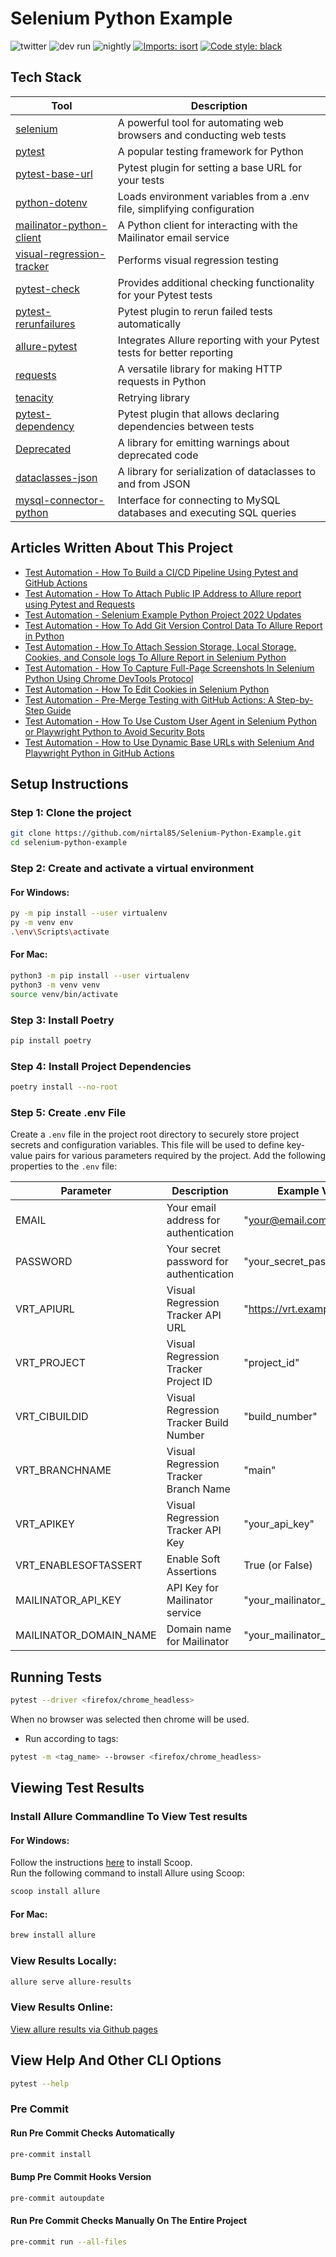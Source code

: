# Selenium Python Example

![twitter](https://img.shields.io/twitter/follow/NirTal2)
![dev run](https://github.com/nirtal85/Selenium-Python-Example/actions/workflows/devRun.yml/badge.svg)
![nightly](https://github.com/nirtal85/Selenium-Python-Example/actions/workflows/nightly.yml/badge.svg)
[![Imports: isort](https://img.shields.io/badge/%20imports-isort-%231674b1?style=flat&labelColor=ef8336)](https://pycqa.github.io/isort/)
[![Code style: black](https://img.shields.io/badge/code%20style-black-000000.svg)](https://github.com/psf/black)

## Tech Stack

| Tool                                                                             | Description                                                             |
|----------------------------------------------------------------------------------|-------------------------------------------------------------------------|
| [selenium](https://pypi.org/project/selenium/)                                   | A powerful tool for automating web browsers and conducting web tests    |
| [pytest](https://pypi.org/project/pytest/)                                       | A popular testing framework for Python                                  |
| [pytest-base-url](https://pypi.org/project/pytest-base-url/)                     | Pytest plugin for setting a base URL for your tests                     |
| [python-dotenv](https://pypi.org/project/python-dotenv/)                         | Loads environment variables from a .env file, simplifying configuration |
| [mailinator-python-client](https://pypi.org/project/mailinator-python-client-2/) | A Python client for interacting with the Mailinator email service       |
| [visual-regression-tracker](https://pypi.org/project/visual-regression-tracker/) | Performs visual regression testing                                      |
| [pytest-check](https://pypi.org/project/pytest-check/)                           | Provides additional checking functionality for your Pytest tests        |
| [pytest-rerunfailures](https://pypi.org/project/pytest-rerunfailures/)           | Pytest plugin to rerun failed tests automatically                       |
| [allure-pytest](https://pypi.org/project/allure-pytest/)                         | Integrates Allure reporting with your Pytest tests for better reporting |
| [requests](https://pypi.org/project/requests/)                                   | A versatile library for making HTTP requests in Python                  |
| [tenacity](https://pypi.org/project/tenacity/)                                   | Retrying library                                                        |
| [pytest-dependency](https://pypi.org/project/pytest-dependency/)                 | Pytest plugin that allows declaring dependencies between tests          |
| [Deprecated](https://pypi.org/project/Deprecated/)                               | A library for emitting warnings about deprecated code                   |
| [dataclasses-json](https://pypi.org/project/dataclasses-json/)                   | A library for serialization of dataclasses to and from JSON             |
| [mysql-connector-python](https://pypi.org/project/mysql-connector-python/)       | Interface for connecting to MySQL databases and executing SQL queries   |

## Articles Written About This Project

* [Test Automation - How To Build a CI/CD Pipeline Using Pytest and GitHub Actions](https://www.linkedin.com/pulse/test-automation-how-build-cicd-pipeline-using-pytest-nir-tal/)
* [Test Automation - How To Attach Public IP Address to Allure report using Pytest and Requests](https://www.linkedin.com/pulse/test-automation-how-attach-public-ip-adress-allure-report-nir-tal/)
* [Test Automation - Selenium Example Python Project 2022 Updates](https://www.linkedin.com/pulse/test-automation-selenium-example-python-project-2022-nir-tal/)
* [Test Automation - How To Add Git Version Control Data To Allure Report in Python](https://www.linkedin.com/pulse/test-automation-how-add-git-version-control-data-allure-nir-tal/)
* [Test Automation - How To Attach Session Storage, Local Storage, Cookies, and Console logs To Allure Report in Selenium Python](https://www.linkedin.com/pulse/test-automation-how-attach-session-storage-local-cookies-nir-tal/)
* [Test Automation - How To Capture Full-Page Screenshots In Selenium Python Using Chrome DevTools Protocol](https://www.linkedin.com/pulse/test-automation-how-capture-full-page-screenshots-selenium-nir-tal/)
* [Test Automation - How To Edit Cookies in Selenium Python](https://www.linkedin.com/pulse/test-automation-how-edit-cookies-selenium-python-nir-tal/)
* [Test Automation - Pre-Merge Testing with GitHub Actions: A Step-by-Step Guide](https://www.linkedin.com/pulse/test-automation-pre-merge-testing-github-actions-step-by-step-tal/)
* [Test Automation - How To Use Custom User Agent in Selenium Python or Playwright Python to Avoid Security Bots](https://www.linkedin.com/pulse/test-automation-how-use-custom-user-agent-selenium-python-nir-tal-lyqbf/)
* [Test Automation - How to Use Dynamic Base URLs with Selenium And Playwright Python in GitHub Actions](https://www.linkedin.com/pulse/test-automation-how-use-dynamic-base-urls-selenium-playwright-tal-klq5f/)
## Setup Instructions

### Step 1: Clone the project

```bash
git clone https://github.com/nirtal85/Selenium-Python-Example.git
cd selenium-python-example
```

### Step 2: Create and activate a virtual environment

#### For Windows:
```bash
py -m pip install --user virtualenv
py -m venv env
.\env\Scripts\activate
```

#### For Mac:
```bash
python3 -m pip install --user virtualenv
python3 -m venv venv
source venv/bin/activate
```

### Step 3: Install Poetry

```bash
pip install poetry
```

### Step 4: Install Project Dependencies

```bash
poetry install --no-root
```

### Step 5: Create .env File

Create a `.env` file in the project root directory to securely store project secrets and configuration variables. This
file will be used to define key-value pairs for various parameters required by the project. Add the following properties
to the `.env` file:

| Parameter              | Description                             | Example Value                 |
|------------------------|-----------------------------------------|-------------------------------|
| EMAIL                  | Your email address for authentication   | "your@email.com"              |
| PASSWORD               | Your secret password for authentication | "your_secret_password"        |
| VRT_APIURL             | Visual Regression Tracker API URL       | "https://vrt.example.com/api" |
| VRT_PROJECT            | Visual Regression Tracker Project ID    | "project_id"                  |
| VRT_CIBUILDID          | Visual Regression Tracker Build Number  | "build_number"                |
| VRT_BRANCHNAME         | Visual Regression Tracker Branch Name   | "main"                        |
| VRT_APIKEY             | Visual Regression Tracker API Key       | "your_api_key"                |
| VRT_ENABLESOFTASSERT   | Enable Soft Assertions                  | True (or False)               |
| MAILINATOR_API_KEY     | API Key for Mailinator service          | "your_mailinator_api_key"     |
| MAILINATOR_DOMAIN_NAME | Domain name for Mailinator              | "your_mailinator_domain"      |

## Running Tests

```bash
pytest --driver <firefox/chrome_headless>
```

When no browser was selected then chrome will be used.

* Run according to tags:

```bash
pytest -m <tag_name> --browser <firefox/chrome_headless>
```

## Viewing Test Results

### Install Allure Commandline To View Test results

#### For Windows:

Follow the instructions [here](https://scoop.sh/) to install Scoop.<br>
Run the following command to install Allure using Scoop:

```bash
scoop install allure
```

#### For Mac:

```bash
brew install allure
```

### View Results Locally:

```bash
allure serve allure-results
```

### View Results Online:

[View allure results via Github pages](https://nirtal85.github.io/Selenium-Python-Example/)

## View Help And Other CLI Options

```bash
pytest --help
```

### Pre Commit

#### Run Pre Commit Checks Automatically

```bash
pre-commit install
```

#### Bump Pre Commit Hooks Version

```bash
pre-commit autoupdate
```

#### Run Pre Commit Checks Manually On The Entire Project

```bash
pre-commit run --all-files
```
